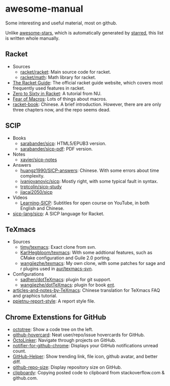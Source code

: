 awesome-manual
==============

Some interesting and useful material, most on github.

Unlike [awesome-stars], which is automatically generated by [starred],
this list is written whole manually.


Racket
------

* Sources
  * [racket/racket]: Main source code for racket.
  * [racket/math]: Math library for racket.
* [The Racket Guide]: The official racket guide website, which covers most frequently used features in racket.
* [Zero to Sixty in Racket]: A tutorial from NU.
* [Fear of Macros]: Lots of things about macros.
* [racket-book]: Chinese. A brief introduction. However, there are are only three chapters now, and the repo seems dead.


SCIP
----

* Books
  * [sarabander/sicp]: HTML5/EPUB3 version.
  * [sarabander/sicp-pdf]: PDF version.
* Notes
  * [xavier/sicp-notes]
* Answers
  * [huangz1990/SICP-answers]: Chinese. With some errors about time complexity.
  * [ivanjovanovic/sicp]: Mostly right, with some typical fault in syntax.
  * [trptcolin/sicp-study]
  * [jiacai2050/sicp]
* Videos
    * [Learning-SICP]: Subtitles for open course on YouTube, in both English and Chinese.
* [sicp-lang/sicp]: A SICP language for Racket.


TeXmacs
-------

* Sources
  * [timy/texmacs]: Exact clone from svn.
  * [KarlHegbloom/texmacs]: With some addtional features, such as CMake configuration and Guile 2.0 porting.
  * [wangjiezhe/texmacs]: My own clone, with some patches for sage and r plugins used in [aur/texmacs-svn].
* Configurations
  * [sadhen/dotTeXmacs]: plugin for git support.
  * [wangjiezhe/dotTeXmacs]: plugin for book [ent].
* [articles-and-notes-by-TeXmacs]: Chinese translation for TeXmacs FAQ and graphics tutorial.
* [ppietnu-report-style]: A report style file.


Chrome Extenstions for GitHub
-----------------------------

* [octotree]: Show a code tree on the left.
* [github-hovercard]: Neat user/repo/issue hovercards for GitHub.
* [OctoLinker]: Navigate through projects on GitHub.
* [notifier-for-github-chrome]: Displays your GitHub notifications unread count.
* [GitHub-Helper]: Show trending link, file icon, github avatar, and better diff.
* [github-repo-size]: Display repository size on GitHub.
* [clipboardy]: Copying posted code to clipboard from stackoverflow.com & github.com.


[awesome-stars]: https://github.com/wangjiezhe/awesome-stars
[starred]: https://github.com/maguowei/starred
[racket/racket]: https://github.com/racket/racket
[racket/math]: https://github.com/racket/math
[racket-book]: https://github.com/tyrchen/racket-book
[The Racket Guide]: http://docs.racket-lang.org/guide/index.html
[Zero to Sixty in Racket]: http://prl.ccs.neu.edu/blog/2016/08/02/tutorial-zero-to-sixty-in-racket/
[Fear of Macros]: http://www.greghendershott.com/fear-of-macros/all.html
[sarabander/sicp]: https://github.com/sarabander/sicp
[sarabander/sicp-pdf]: https://github.com/sarabander/sicp-pdf
[xavier/sicp-notes]: https://github.com/xavier/sicp-notes
[Learning-SICP]: https://github.com/DeathKing/Learning-SICP
[huangz1990/SICP-answers]: https://github.com/huangz1990/SICP-answers
[ivanjovanovic/sicp]: https://github.com/ivanjovanovic/sicp
[trptcolin/sicp-study]: https://github.com/trptcolin/sicp-study
[jiacai2050/sicp]: https://github.com/jiacai2050/sicp
[sicp-lang/sicp]: https://github.com/sicp-lang/sicp
[timy/texmacs]: https://github.com/timy/texmacs
[KarlHegbloom/texmacs]: https://github.com/KarlHegbloom/texmacs
[wangjiezhe/texmacs]: https://github.com/wangjiezhe/texmacs
[aur/texmacs-svn]: https://aur.archlinux.org/packages/texmacs-svn/
[sadhen/dotTeXmacs]: https://github.com/sadhen/dotTeXmacs
[wangjiezhe/dotTeXmacs]: https://github.com/wangjiezhe/dotTeXmacs
[ent]: https://github.com/williamstein/ent
[articles-and-notes-by-TeXmacs]: https://github.com/sadhen/articles-and-notes-by-TeXmacs
[ppietnu-report-style]: https://github.com/betamint/ppietnu-report-style
[octotree]: https://github.com/buunguyen/octotree
[github-hovercard]: https://github.com/Justineo/github-hovercard
[OctoLinker]: https://github.com/OctoLinker/browser-extension
[notifier-for-github-chrome]: https://github.com/sindresorhus/notifier-for-github-chrome
[GitHub-Helper]: https://github.com/hustcc/GitHub-Helper.Chrome
[github-repo-size]: https://github.com/harshjv/github-repo-size
[clipboardy]: https://github.com/panzerdp/clipboardy
